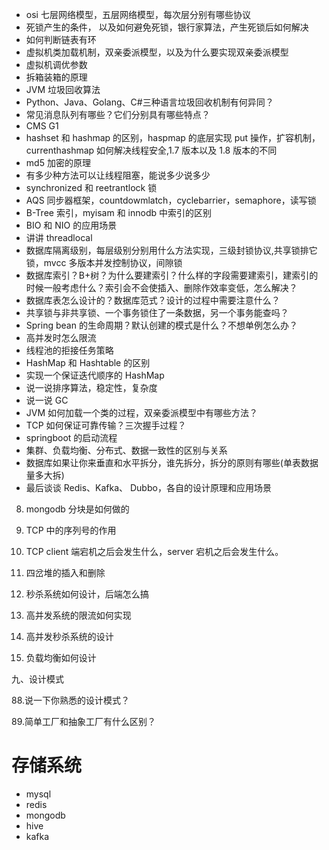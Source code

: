 - osi 七层网络模型，五层网络模型，每次层分别有哪些协议
- 死锁产生的条件， 以及如何避免死锁，银行家算法，产生死锁后如何解决
- 如何判断链表有环
- 虚拟机类加载机制，双亲委派模型，以及为什么要实现双亲委派模型
- 虚拟机调优参数
- 拆箱装箱的原理
- JVM 垃圾回收算法
- Python、Java、Golang、C#三种语言垃圾回收机制有何异同？
- 常见消息队列有哪些？它们分别具有哪些特点？
- CMS G1
- hashset 和 hashmap 的区别，haspmap 的底层实现 put 操作，扩容机制，currenthashmap 如何解决线程安全,1.7 版本以及 1.8 版本的不同
- md5 加密的原理
- 有多少种方法可以让线程阻塞，能说多少说多少
- synchronized 和 reetrantlock 锁
- AQS 同步器框架，countdowmlatch，cyclebarrier，semaphore，读写锁
- B-Tree 索引，myisam 和 innodb 中索引的区别
- BIO 和 NIO 的应用场景
- 讲讲 threadlocal
- 数据库隔离级别，每层级别分别用什么方法实现，三级封锁协议,共享锁排它锁，mvcc 多版本并发控制协议，间隙锁
- 数据库索引？B+树？为什么要建索引？什么样的字段需要建索引，建索引的时候一般考虑什么？索引会不会使插入、删除作效率变低，怎么解决？
- 数据库表怎么设计的？数据库范式？设计的过程中需要注意什么？
- 共享锁与非共享锁、一个事务锁住了一条数据，另一个事务能查吗？
- Spring bean 的生命周期？默认创建的模式是什么？不想单例怎么办？
- 高并发时怎么限流
- 线程池的拒接任务策略
- HashMap 和 Hashtable 的区别
- 实现一个保证迭代顺序的 HashMap
- 说一说排序算法，稳定性，复杂度
- 说一说 GC
- JVM 如何加载一个类的过程，双亲委派模型中有哪些方法？
- TCP 如何保证可靠传输？三次握手过程？
- springboot 的启动流程
- 集群、负载均衡、分布式、数据一致性的区别与关系
- 数据库如果让你来垂直和水平拆分，谁先拆分，拆分的原则有哪些(单表数据量多大拆)
- 最后谈谈 Redis、Kafka、 Dubbo，各自的设计原理和应用场景

8. mongodb 分块是如何做的
9. TCP 中的序列号的作用
10. TCP client 端宕机之后会发生什么，server 宕机之后会发生什么。

11. 四岔堆的插入和删除
12. 秒杀系统如何设计，后端怎么搞
13. 高并发系统的限流如何实现
14. 高并发秒杀系统的设计
15. 负载均衡如何设计

九、设计模式

88.说一下你熟悉的设计模式？

89.简单工厂和抽象工厂有什么区别？

# 存储系统

- mysql
- redis
- mongodb
- hive
- kafka
